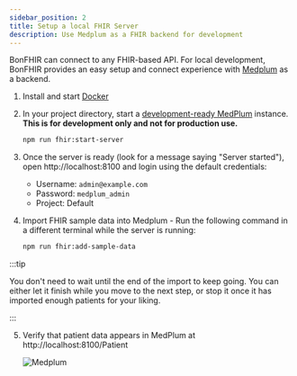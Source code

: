```yaml
---
sidebar_position: 2
title: Setup a local FHIR Server
description: Use Medplum as a FHIR backend for development
---
```


BonFHIR can connect to any FHIR-based API. For local development, BonFHIR provides an easy setup and connect experience with [Medplum](https://www.medplum.com/) as a backend.

1. Install and start [Docker](https://docs.docker.com/desktop/)
2. In your project directory, start a [development-ready MedPlum](https://github.com/bonfhir/medplum-devbox) instance. **This is for development only and not for production use.**

   ```bash npm2yarn
   npm run fhir:start-server
   ```

3. Once the server is ready (look for a message saying "Server started"), open http://localhost:8100 and login using the default credentials:

   - Username: `admin@example.com`
   - Password: `medplum_admin`
   - Project: Default

4. Import FHIR sample data into Medplum - Run the following command in a different terminal while the server is running:

   ```bash npm2yarn
   npm run fhir:add-sample-data
   ```

:::tip

You don't need to wait until the end of the import to keep going.
You can either let it finish while you move to the next step, or stop it once it has imported enough patients
for your liking.

:::

5. Verify that patient data appears in MedPlum at http://localhost:8100/Patient

   ![Medplum](/img/docs/medplum.png)
